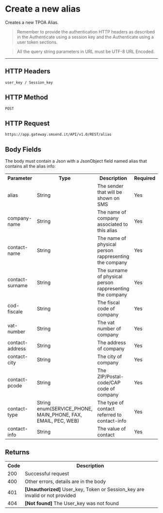 <h1>Create a new alias</h1>
<p>Creates a new TPOA Alias.</p>
<blockquote>Remember to provide the authentication HTTP headers as described in the Authenticate using a session key and the Authenticate using a user token sections.</blockquote>
<blockquote>All the query string parameters in URL must be UTF-8 URL Encoded.</blockquote>
<hr>
<h2>HTTP Headers</h2>
<pre><code>user_key / Session_key</code></pre>
<h2>HTTP Method</h2>
<pre><code>POST</code></pre>
<h2>HTTP Request</h2>
<pre><code>https://app.gateway.smsend.it/API/v1.0/REST/alias</code></pre>
<h2>Body Fields</h2>
<p>The body must contain a Json with a JsonObject field named alias that contains all the alias info:</p>
<table>
								<tbody><tr>
								  <th>Parameter</th>
								  <th>Type</th>
								  <th>Description</th>
								  <th>Required</th>
								  <th>Default</th>
								</tr>
								<tr>
									<td>alias</td>
									<td>String</td>
									<td>The sender that will be shown on SMS</td>
									<td>Yes</td>
									<td></td>
								</tr>
								<tr>
									<td>company-name</td>
									<td>String</td>
									<td>The name of company associated to this alias</td>
									<td>Yes</td>
									<td></td>
								</tr>
								<tr>
									<td>contact-name</td>
									<td>String</td>
									<td>The name of physical person rappresenting the company</td>
									<td>Yes</td>
									<td></td>
								</tr>
								<tr>
									<td>contact-surname</td>
									<td>String</td>
									<td>The surname of physical person rappresenting the company</td>
									<td>Yes</td>
									<td></td>
								</tr>
								<tr>
									<td>cod-fiscale</td>
									<td>String</td>
									<td>The fiscal code of company</td>
									<td>Yes</td>
									<td></td>
								</tr>
								<tr>
									<td>vat-number</td>
									<td>String</td>
									<td>The vat number of company</td>
									<td>Yes</td>
									<td></td>
								</tr>
								<tr>
									<td>contact-address</td>
									<td>String</td>
									<td>The address of company</td>
									<td>Yes</td>
									<td></td>
								</tr>
								<tr>
									<td>contact-city</td>
									<td>String</td>
									<td>The city of company</td>
									<td>Yes</td>
									<td></td>
								</tr>
								<tr>
									<td>contact-pcode</td>
									<td>String</td>
									<td>The ZIP/Postal-code/CAP code of company</td>
									<td>Yes</td>
									<td></td>
									</tr>
								<tr>
									<td>contact-type</td>
									<td>String enum(SERVICE_PHONE, MAIN_PHONE, FAX, EMAIL, PEC, WEB)</td>
									<td>The type of contact referred to contact-info</td>
									<td>Yes</td>
									<td></td>
								</tr>
								<tr>
									<td>contact-info</td>
									<td>String</td>
									<td>The value of contact</td>
									<td>Yes</td>
									<td></td>
								</tr>
							</tbody></table>
<h2>Returns</h2>
<table>
								<tbody><tr>
									<th>Code</th>
									<th>Description</th>
								</tr>
								<tr>
								  <td>200</td>
								  <td>Successful request</td>
								</tr>
								<tr>
								  <td>400</td>
								  <td>Other errors, details are in the body</td>
								</tr>
								<tr>
								  <td>401</td>
								  <td><strong>[Unauthorized]</strong> User_key, Token or Session_key are invalid or not provided</td>
								</tr>
								<tr>
								  <td>404</td>
								  <td><strong>[Not found]</strong> The User_key was not found</td>
								</tr>
							</tbody></table>